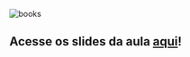 ![books](https://gifdb.com/images/high/anime-putting-books-on-the-table-c2i0mea50g89qwka.webp)

## Acesse os slides da aula [aqui](https://www.canva.com/design/DAFJmVN0hwk/Mv0kG_9BntAi2PYddrq7Mw/edit?utm_content=DAFJmVN0hwk&utm_campaign=designshare&utm_medium=link2&utm_source=sharebutton)!
